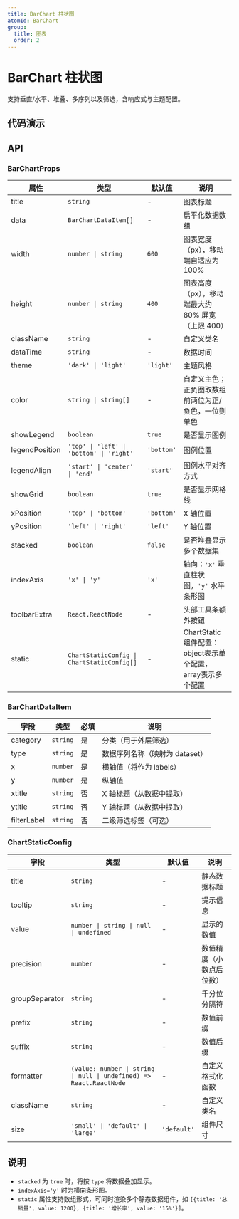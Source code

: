 ```yaml
---
title: BarChart 柱状图
atomId: BarChart
group:
  title: 图表
  order: 2
---
```


# BarChart 柱状图

支持垂直/水平、堆叠、多序列以及筛选，含响应式与主题配置。

## 代码演示

<code src="../demos/charts/bar/bar.tsx" background="var(--main-bg-color)" iframe=540></code>
<code src="../demos/charts/bar/bar-stacked.tsx" background="var(--main-bg-color)" title="堆叠柱状图" iframe=540></code>
<code src="../demos/charts/bar/bar-negative.tsx" background="var(--main-bg-color)" title="正负柱状图" iframe=540></code>
<code src="../demos/charts/bar/bar-horizontal.tsx" background="var(--main-bg-color)" title="条形图（横向）" iframe=540></code>

## API

### BarChartProps

| 属性           | 类型                                       | 默认值     | 说明                                                       |
| -------------- | ------------------------------------------ | ---------- | ---------------------------------------------------------- |
| title          | `string`                                   | -          | 图表标题                                                   |
| data           | `BarChartDataItem[]`                       | -          | 扁平化数据数组                                             |
| width          | `number \| string`                         | `600`      | 图表宽度（px），移动端自适应为 100%                        |
| height         | `number \| string`                         | `400`      | 图表高度（px），移动端最大约 80% 屏宽（上限 400）          |
| className      | `string`                                   | -          | 自定义类名                                                 |
| dataTime       | `string`                                   | -          | 数据时间                                                   |
| theme          | `'dark' \| 'light'`                        | `'light'`  | 主题风格                                                   |
| color          | `string \| string[]`                       | -          | 自定义主色；正负图取数组前两位为正/负色，一位则单色        |
| showLegend     | `boolean`                                  | `true`     | 是否显示图例                                               |
| legendPosition | `'top' \| 'left' \| 'bottom' \| 'right'`   | `'bottom'` | 图例位置                                                   |
| legendAlign    | `'start' \| 'center' \| 'end'`             | `'start'`  | 图例水平对齐方式                                           |
| showGrid       | `boolean`                                  | `true`     | 是否显示网格线                                             |
| xPosition      | `'top' \| 'bottom'`                        | `'bottom'` | X 轴位置                                                   |
| yPosition      | `'left' \| 'right'`                        | `'left'`   | Y 轴位置                                                   |
| stacked        | `boolean`                                  | `false`    | 是否堆叠显示多个数据集                                     |
| indexAxis      | `'x' \| 'y'`                               | `'x'`      | 轴向：`'x'` 垂直柱状图，`'y'` 水平条形图                   |
| toolbarExtra   | `React.ReactNode`                          | -          | 头部工具条额外按钮                                         |
| static         | `ChartStaticConfig \| ChartStaticConfig[]` | -          | ChartStatic组件配置：object表示单个配置，array表示多个配置 |

### BarChartDataItem

| 字段        | 类型     | 必填 | 说明                           |
| ----------- | -------- | ---- | ------------------------------ |
| category    | `string` | 是   | 分类（用于外层筛选）           |
| type        | `string` | 是   | 数据序列名称（映射为 dataset） |
| x           | `number` | 是   | 横轴值（将作为 labels）        |
| y           | `number` | 是   | 纵轴值                         |
| xtitle      | `string` | 否   | X 轴标题（从数据中提取）       |
| ytitle      | `string` | 否   | Y 轴标题（从数据中提取）       |
| filterLabel | `string` | 否   | 二级筛选标签（可选）           |

### ChartStaticConfig

| 字段           | 类型                                                                | 默认值      | 说明                     |
| -------------- | ------------------------------------------------------------------- | ----------- | ------------------------ |
| title          | `string`                                                            | -           | 静态数据标题             |
| tooltip        | `string`                                                            | -           | 提示信息                 |
| value          | `number \| string \| null \| undefined`                             | -           | 显示的数值               |
| precision      | `number`                                                            | -           | 数值精度（小数点后位数） |
| groupSeparator | `string`                                                            | -           | 千分位分隔符             |
| prefix         | `string`                                                            | -           | 数值前缀                 |
| suffix         | `string`                                                            | -           | 数值后缀                 |
| formatter      | `(value: number \| string \| null \| undefined) => React.ReactNode` | -           | 自定义格式化函数         |
| className      | `string`                                                            | -           | 自定义类名               |
| size           | `'small' \| 'default' \| 'large'`                                   | `'default'` | 组件尺寸                 |

## 说明

- `stacked` 为 `true` 时，将按 `type` 将数据叠加显示。
- `indexAxis='y'` 时为横向条形图。
- `static` 属性支持数组形式，可同时渲染多个静态数据组件，如 `[{title: '总销量', value: 1200}, {title: '增长率', value: '15%'}]`。
